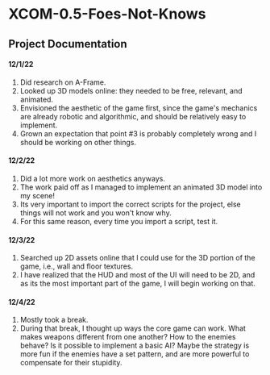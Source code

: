 # XCOM-0.5-Foes-Not-Knows

## Project Documentation

#### 12/1/22
1. Did research on A-Frame.
2. Looked up 3D models online: they needed to be free, relevant, and animated.
3. Envisioned the aesthetic of the game first, since the game's mechanics are already robotic and algorithmic, and should be relatively easy to implement.
4. Grown an expectation that point #3 is probably completely wrong and I should be working on other things.

#### 12/2/22
1. Did a lot more work on aesthetics anyways.
2. The work paid off as I managed to implement an animated 3D model into my scene!
3. Its very important to import the correct scripts for the project, else things will not work and you won't know why.
4. For this same reason, every time you import a script, test it.

#### 12/3/22
1. Searched up 2D assets online that I could use for the 3D portion of the game, i.e., wall and floor textures.
2. I have realized that the HUD and most of the UI will need to be 2D, and as its the most important part of the game, I will begin working on that.

#### 12/4/22
1. Mostly took a break.
2. During that break, I thought up ways the core game can work. What makes weapons different from one another? How to the enemies behave? Is it possible to implement a basic AI? Maybe the strategy is more fun if the enemies have a set pattern, and are more powerful to compensate for their stupidity.
